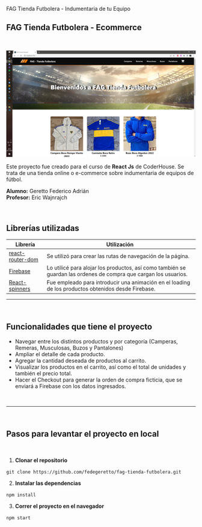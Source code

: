  FAG Tienda Futbolera - Indumentaria de tu Equipo
<br>

##  FAG Tienda Futbolera - Ecommerce
<br>

![Captura de pantalla de la Tienda](public/fag.png)

Este proyecto fue creado para el curso de **React Js** de CoderHouse.
Se trata de una tienda online o e-commerce sobre indumentaria de equipos de fútbol.


**Alumno:** Geretto Federico Adrián<br>
**Profesor:** Eric Wajnrajch

<br>

## Librerías utilizadas

| Librería | Utilización |
| --- | --- |
|[react-router-dom](https://reactrouter.com/en/main)| Se utilizó para crear las rutas de navegación de la página. |
|[Firebase](https://firebase.google.com/)| Lo utilicé para alojar los productos, así como también se guardan las ordenes de compra que cargan los usuarios.|
|[React-spinners](https://www.npmjs.com/package/react-spinners)| Fue empleado para introducir una animación en el loading de los productos obtenidos desde Firebase.|
<hr>
<br>

## Funcionalidades que tiene el proyecto

- Navegar entre los distintos productos y por categoría (Camperas, Remeras, Musculosas, Buzos y Pantalones)
- Ampliar el detalle de cada producto.
- Agregar la cantidad deseada de productos al carrito.
- Visualizar los productos en el carrito, así como el total de unidades y también el precio total.
- Hacer el Checkout para generar la orden de compra ficticia, que se enviará a Firebase con los datos ingresados.
<br>
<hr>
<br>

## Pasos para levantar el proyecto en local
<br>

1.  **Clonar el repositorio**

```
git clone https://github.com/fedegeretto/fag-tienda-futbolera.git
```

2. **Instalar las dependencias**

```
npm install
```

3. **Correr el proyecto en el navegador**

```
npm start
```